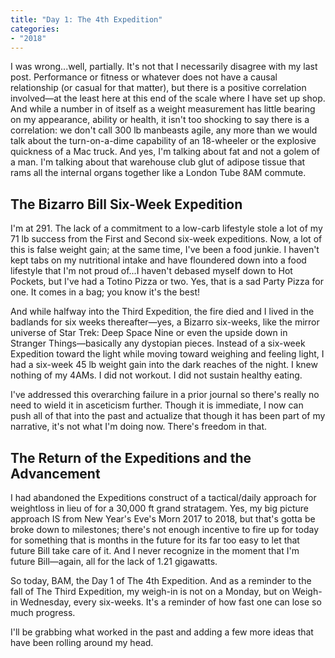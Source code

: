 ```yaml
---
title: "Day 1: The 4th Expedition"
categories:
- "2018"
---
```


I was wrong...well, partially. It's not that I necessarily disagree with my last post. Performance or fitness or whatever does not have a causal relationship (or casual for that matter), but there is a positive correlation involved—at the least here at this end of the scale where I have set up shop. And while a number in of itself as a weight measurement has little bearing on my appearance, ability or health, it isn't too shocking to say there is a correlation: we don't call 300 lb manbeasts agile, any more than we would talk about the turn-on-a-dime capability of an 18-wheeler or the explosive quickness of a Mac truck. And yes, I'm talking about fat and not a golem of a man. I'm talking about that warehouse club glut of adipose tissue that rams all the internal organs together like a London Tube 8AM commute.

## The Bizarro Bill Six-Week Expedition

I'm at 291. The lack of a commitment to a low-carb lifestyle stole a lot of my 71 lb success from the First and Second six-week expeditions. Now, a lot of this is false weight gain; at the same time, I've been a food junkie. I haven't kept tabs on my nutritional intake and have floundered down into a food lifestyle that I'm not proud of...I haven't debased myself down to Hot Pockets, but I've had a Totino Pizza or two. Yes, that is a sad Party Pizza for one. It comes in a bag; you know it's the best!

And while halfway into the Third Expedition, the fire died and I lived in the badlands for six weeks thereafter—yes, a Bizarro six-weeks, like the mirror universe of Star Trek: Deep Space Nine or even the upside down in Stranger Things—basically any dystopian pieces. Instead of a six-week Expedition toward the light while moving toward weighing and feeling light, I had a six-week 45 lb weight gain into the dark reaches of the night. I knew nothing of my 4AMs. I did not workout. I did not sustain healthy eating.

I've addressed this overarching failure in a prior journal so there's really no need to wield it in asceticism further. Though it is immediate, I now can push all of that into the past and actualize that though it has been part of my narrative, it's not what I'm doing now. There's freedom in that.

## The Return of the Expeditions and the Advancement

I had abandoned the Expeditions construct of a tactical/daily approach for weightloss in lieu of for a 30,000 ft grand stratagem. Yes, my big picture approach IS from New Year's Eve's Morn 2017 to 2018, but that's gotta be broke down to milestones; there's not enough incentive to fire up for today for something that is months in the future for its far too easy to let that future Bill take care of it. And I never recognize in the moment that I'm future Bill—again, all for the lack of 1.21 gigawatts.

So today, BAM, the Day 1 of The 4th Expedition. And as a reminder to the fall of The Third Expedition, my weigh-in is not on a Monday, but on Weigh-in Wednesday, every six-weeks. It's a reminder of how fast one can lose so much progress.

I'll be grabbing what worked in the past and adding a few more ideas that have been rolling around my head.